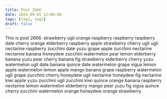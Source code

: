 ```yaml
---
title: Post 2666
date: 2024-09-01 12:00:00
tags: [tag1, tag2]
draft: false
---
```

This is post 2666.
strawberry
ugli
orange
raspberry
raspberry
raspberry
date
cherry
orange
elderberry
raspberry
apple
strawberry
cherry
ugli
ugli
nectarine
raspberry
zucchini
date
yuzu
grape
apple
zucchini
nectarine
nectarine
banana
honeydew
zucchini
watermelon
pear
lemon
elderberry
banana
yuzu
pear
cherry
banana
fig
strawberry
elderberry
cherry
yuzu
watermelon
ugli
date
banana
quince
date
watermelon
grape
xigua
lemon
apple
watermelon
lemon
apple
mango
banana
grape
raspberry
watermelon
ugli
grape
zucchini
cherry
honeydew
ugli
nectarine
honeydew
fig
nectarine
kiwi
apple
yuzu
zucchini
ugli
zucchini
kiwi
quince
orange
banana
raspberry
nectarine
lemon
watermelon
elderberry
mango
pear
yuzu
fig
xigua
quince
cherry
zucchini
watermelon
orange
honeydew
orange
strawberry
